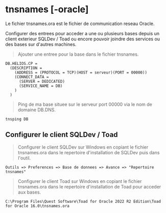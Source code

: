 # tnsnames [-oracle]

Le fichier tnsnames.ora est le fichier de communication reseau Oracle.

Configurer des entrees pour acceder a une ou plusieurs bases depuis un client exterieur SQLDev / Toad ou encore pouvoir joindre des services ou des bases sur d'autres machines.

> Ajouter une entree pour la base dans le fichier tnsnames.

```
DB.HELIOS.CP =
  (DESCRIPTION =
    (ADDRESS = (PROTOCOL = TCP)(HOST = serveur)(PORT = 00000))
    (CONNECT_DATA =
      (SERVER = DEDICATED)
      (SERVICE_NAME = DB)
    )
  )
```

> Ping de ma base situee sur le serveur <serveur> port 00000 via le nom de domaine DB.DNS.

```
tnsping DB
```

## Configurer le client SQLDev / Toad

> Configurer le client SQLDev sur Windows en copiant le fichier tnsnames.ora dans le repertoire d'installation de SQLDev puis dans l'outil.

```
Outils => Preferences => Base de donnees => Avance => "Repertoire tnsnames"
```

> Configurer le client Toad sur Windows en copiant le fichier tnsnames.ora dans le repertoire d'installation de Toad pour acceder aux bases.

```
C:\Program Files\Quest Software\Toad for Oracle 2022 R2 Edition\Toad for Oracle 16.0\tnsnames.ora
```
